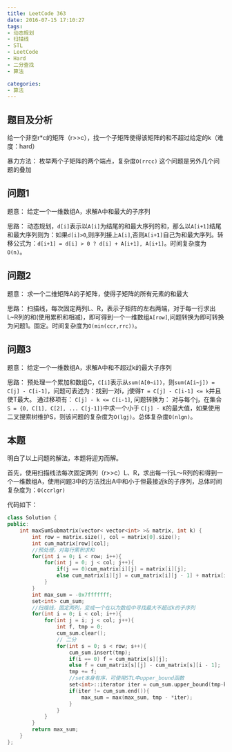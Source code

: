 ```yaml
---
title: LeetCode 363
date: 2016-07-15 17:10:27
tags:
- 动态规划
- 扫描线
- STL
- LeetCode
- Hard
- 二分查找
- 算法

categories:
- 算法
---
```


## 题目及分析

给一个非空r*c的矩阵（r>>c），找一个子矩阵使得该矩阵的和不超过给定的k（难度：hard）

暴力方法： 枚举两个子矩阵的两个端点，复杂度`O(rrcc)`
这个问题是另外几个问题的叠加

## 问题1
题意： 给定一个一维数组A，求解A中和最大的子序列

思路： 动态规划，`d[i]`表示以`A[i]`为结尾的和最大序列的和，那么以`A[i+1]`结尾和最大序列则为：如果`d[i]>0`,则序列接上`A[i]`,否则`A[i+1]`自己为和最大序列。转移公式为：`d[i+1] = d[i] > 0 ? d[i] + A[i+1], A[i+1]`。时间复杂度为`O(n)`。

<!-- more -->

## 问题2
题意： 求一个二维矩阵A的子矩阵，使得子矩阵的所有元素的和最大

思路： 扫描线，每次固定两列L、R，表示子矩阵的左右两端，对于每一行求出L~R列的和(使用累积和相减)，即可得到一个一维数组`A[row]`,问题转换为即可转换为问题1。固定。时间复杂度为`O(min(ccr,rrc))`。

## 问题3
题意： 给定一个一维数组A，求解A中和不超过k的最大子序列

思路： 预处理一个累加和数组C，`C[i]`表示从`sum(A[0~i])`，则`sum(A[i~j]) = C[j] - C[i-1]`，问题可表述为：找到一对i，j使得`T = C[j] - C[i-1] <= k`并且使T最大。 通过移项有： `C[j] - k <= C[i-1]`, 问题转换为： 对与每个j，在集合`S = {0, C[1], C[2], ... C[j-1]}`中求一个小于 `C[j] - K`的最大值，如果使用二叉搜索树维护S，则该问题的复杂度为`O(lgj)`。总体复杂度`O(nlgn)`。

## 本题
明白了以上问题的解法，本题将迎刃而解。

首先，使用扫描线法每次固定两列（r>>c）L、R，求出每一行L～R列的和得到一个一维数组A，使用问题3中的方法找出A中和小于但最接近k的子序列，总体时间复杂度为：`O(ccrlgr)`

代码如下：

```C++
class Solution {
public:
    int maxSumSubmatrix(vector< vector<int> >& matrix, int k) {
        int row = matrix.size(), col = matrix[0].size();
        int cum_matrix[row][col];
        //预处理，对每行累积求和
        for(int i = 0; i < row; i++){
            for(int j = 0; j < col; j++){
                if(j == 0)cum_matrix[i][j] = matrix[i][j];
                else cum_matrix[i][j] = cum_matrix[i][j - 1] + matrix[i][j];
            }
        }
        int max_sum = -0x7fffffff;
        set<int> cum_sum;
        //扫描线，固定两列，变成一个在以为数组中寻找最大不超过k的子序列
        for(int i = 0; i < col; i++){
            for(int j = i; j < col; j++){
                int f, tmp = 0;
                cum_sum.clear();
                // 二分
                for(int s = 0; s < row; s++){
                    cum_sum.insert(tmp);
                    if(i == 0) f = cum_matrix[s][j];
                    else f = cum_matrix[s][j] - cum_matrix[s][i - 1];
                    tmp += f;
                    //set本身有序，可使用STL中upper_bound函数
                    set<int>::iterator iter = cum_sum.upper_bound(tmp-k-1);
                    if(iter != cum_sum.end()){
                        max_sum = max(max_sum, tmp - *iter);
                    }
                }
            }
        }
        return max_sum;
    }
};
```



